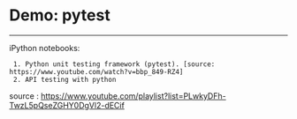 # Demo: pytest

----

iPython notebooks:
     
     1. Python unit testing framework (pytest). [source: https://www.youtube.com/watch?v=bbp_849-RZ4]
     2. API testing with python 
  source : https://www.youtube.com/playlist?list=PLwkyDFh-TwzL5pQseZGHY0DgVl2-dECif
